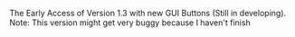 The Early Access of Version 1.3 with new GUI Buttons (Still in developing). 
Note:
This version might get very buggy because I haven't finish
